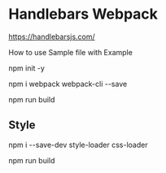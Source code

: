 # Handlebars Webpack
 https://handlebarsjs.com/

How to use Sample file with Example


npm init -y

npm i webpack webpack-cli --save

npm run build


Style
----
npm i --save-dev style-loader css-loader

npm run build
